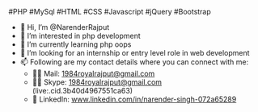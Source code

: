 #PHP #MySql #HTML #CSS #Javascript #jQuery #Bootstrap

- 👋 Hi, I’m @NarenderRajput
- 👀 I’m interested in php development
- 🌱 I’m currently learning php oops
- 💞️ I’m looking for an internship or entry level role in web development
- 📫 Following are my contact details where you can connect with me:
    - ✍🏼 Mail: 1984royalrajput@gmail.com
    - 🧑‍💻 Skype: 1984royalrajput@gmail.com (live:.cid.3b40d4967551ca63)
    - 💼 LinkedIn: www.linkedin.com/in/narender-singh-072a65289 

